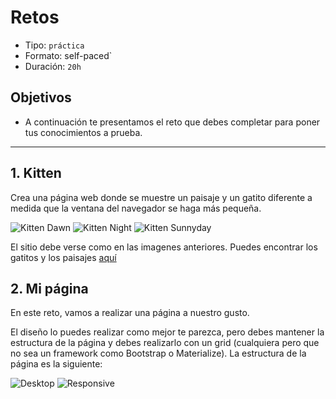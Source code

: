 # Retos

- Tipo: `práctica`
- Formato: self-paced`
- Duración: `20h`

## Objetivos

- A continuación te presentamos el reto que debes completar para poner tus
  conocimientos a prueba.

***

## 1. Kitten

Crea una página web donde se muestre un paisaje y un gatito diferente a medida
que la ventana del navegador se haga más pequeña.

![Kitten Dawn][1]  ![Kitten Night][2]  ![Kitten Sunnyday][3]

 [1]: https://raw.githubusercontent.com/Laboratoria/curricula-js/085543c5f0477cffcd3619ad3ffc3c03106caefc/04-social-network/00-rwd/06-code-challenges/kitten-dawn.png
 [2]: https://raw.githubusercontent.com/Laboratoria/curricula-js/085543c5f0477cffcd3619ad3ffc3c03106caefc/04-social-network/00-rwd/06-code-challenges/kitten-night.png
 [3]: https://raw.githubusercontent.com/Laboratoria/curricula-js/085543c5f0477cffcd3619ad3ffc3c03106caefc/04-social-network/00-rwd/06-code-challenges/kitten-sunnyday.png

El sitio debe verse como en las imagenes anteriores. Puedes encontrar los
gatitos y los paisajes [aquí](https://drive.google.com/open?id=0BwKm3JKzx3OlYXlFT2E1SWF0REE)

## 2. Mi página

En este reto, vamos a realizar una página a nuestro gusto.

El diseño lo puedes realizar como mejor te parezca, pero debes mantener la
estructura de la página y debes realizarlo con un grid (cualquiera pero que no
sea un framework como Bootstrap o Materialize). La estructura de la página es la
siguiente:

![Desktop][4]  ![Responsive][5]

 [4]: https://raw.githubusercontent.com/Laboratoria/curricula-js/085543c5f0477cffcd3619ad3ffc3c03106caefc/04-social-network/00-rwd/06-code-challenges/desktop.png
 [5]: https://raw.githubusercontent.com/Laboratoria/curricula-js/085543c5f0477cffcd3619ad3ffc3c03106caefc/04-social-network/00-rwd/06-code-challenges/responsive.png
